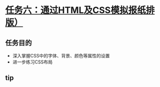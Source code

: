 # [任务六：通过HTML及CSS模拟报纸排版）](http://ife.baidu.com/2016/task/detail?taskId=6)

## 任务目的
- 深入掌握CSS中的字体、背景、颜色等属性的设置
- 进一步练习CSS布局

## tip
